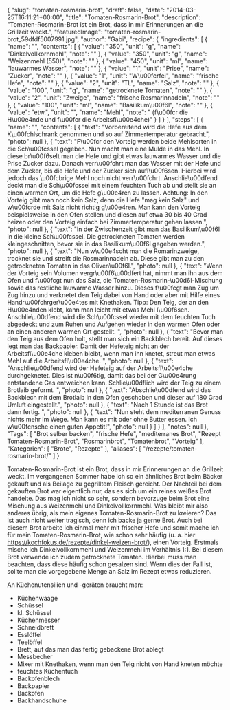 {
    "slug": "tomaten-rosmarin-brot",
    "draft": false,
    "date": "2014-03-25T16:11:21+00:00",
    "title": "Tomaten-Rosmarin-Brot",
    "description": "Tomaten-Rosmarin-Brot ist ein Brot, dass in mir Erinnerungen an die Grillzeit weckt.",
    "featuredImage": "tomaten-rosmarin-brot_59dfdf5007991.jpg",
    "author": "Gabi",
    "recipe": {
        "ingredients": [
            {
                "name": "",
                "contents": [
                    {
                        "value": "350",
                        "unit": "g",
                        "name": "Dinkelvollkornmehl",
                        "note": ""
                    },
                    {
                        "value": "350",
                        "unit": "g",
                        "name": "Weizenmehl (550)",
                        "note": ""
                    },
                    {
                        "value": "450",
                        "unit": "ml",
                        "name": "lauwarmes Wasser",
                        "note": ""
                    },
                    {
                        "value": "1",
                        "unit": "Prise",
                        "name": "Zucker",
                        "note": ""
                    },
                    {
                        "value": "1",
                        "unit": "W\u00fcrfel",
                        "name": "frische Hefe",
                        "note": ""
                    },
                    {
                        "value": "2",
                        "unit": "TL",
                        "name": "Salz",
                        "note": ""
                    },
                    {
                        "value": "100",
                        "unit": "g",
                        "name": "getrocknete Tomaten",
                        "note": ""
                    },
                    {
                        "value": "2",
                        "unit": "Zweige",
                        "name": "frische Rosmarinnadeln",
                        "note": ""
                    },
                    {
                        "value": "100",
                        "unit": "ml",
                        "name": "Basilikum\u00f6l",
                        "note": ""
                    },
                    {
                        "value": "etw.",
                        "unit": "",
                        "name": "Mehl",
                        "note": " (f\u00fcr die H\u00e4nde und f\u00fcr die Arbeitsfl\u00e4che)"
                    }
                ]
            }
        ],
        "steps": [
            {
                "name": "",
                "contents": [
                    {
                        "text": "Vorbereitend wird die Hefe aus dem K\u00fchlschrank genommen und so auf Zimmertemperatur gebracht.",
                        "photo": null
                    },
                    {
                        "text": "F\u00fcr den Vorteig werden beide Mehlsorten in die Sch\u00fcssel gegeben. Nun macht man eine Mulde in das Mehl. In diese br\u00f6selt man die Hefe und gibt etwas lauwarmes Wasser und die Prise Zucker dazu. Danach verr\u00fchrt man das Wasser mit der Hefe und dem Zucker, bis die Hefe und der Zucker sich aufl\u00f6sen. Hierbei wird jedoch das \u00fcbrige Mehl noch nicht verr\u00fchrt. Anschlie\u00dfend deckt man die Sch\u00fcssel mit einem feuchten Tuch ab und stellt sie an einen warmen Ort, um die Hefe g\u00e4ren zu lassen. Achtung: In den Vorteig gibt man noch kein Salz, denn die Hefe \"mag kein Salz\" und w\u00fcrde mit Salz nicht richtig g\u00e4ren. Man kann den Vorteig beispielsweise in den Ofen stellen und diesen auf etwa 30 bis 40 Grad heizen oder den Vorteig einfach bei Zimmertemperatur gehen lassen.",
                        "photo": null
                    },
                    {
                        "text": "In der Zwischenzeit gibt man das Basilikum\u00f6l in die kleine Sch\u00fcssel. Die getrockneten Tomaten werden kleingeschnitten, bevor sie in das Basilikum\u00f6l gegeben werden.",
                        "photo": null
                    },
                    {
                        "text": "Nun w\u00e4scht man die Romarinzweige, trocknet sie und streift die Rosmarinnadeln ab. Diese gibt man zu den getrockneten Tomaten in das Oliven\u00f6l.",
                        "photo": null
                    },
                    {
                        "text": "Wenn der Vorteig sein Volumen vergr\u00f6\u00dfert hat, nimmt man ihn aus dem Ofen und f\u00fcgt nun das Salz, die Tomaten-Rosmarin-\u00d6l-Mischung sowie das restliche lauwarme Wasser hinzu. Dieses f\u00fcgt man Zug um Zug hinzu und verknetet den Teig dabei von Hand oder aber mit Hilfe eines Handr\u00fchrger\u00e4tes mit Knethaken. Tipp: Den Teig, der an den H\u00e4nden klebt, kann man leicht mit etwas Mehl l\u00f6sen. Anschlie\u00dfend wird die Sch\u00fcssel wieder mit dem feuchten Tuch abgedeckt und zum Ruhen und Aufgehen wieder in den warmen Ofen oder an einen anderen warmen Ort gestellt. ",
                        "photo": null
                    },
                    {
                        "text": "Bevor man den Teig aus dem Ofen holt, stellt man sich ein Backblech bereit. Auf dieses legt man das Backpapier. Damit der Hefeteig nicht an der Arbeitsfl\u00e4che kleben bleibt, wenn man ihn knetet, streut man etwas Mehl auf die Arbeitsfl\u00e4che. ",
                        "photo": null
                    },
                    {
                        "text": "Anschlie\u00dfend wird der Hefeteig auf der Arbeitsfl\u00e4che durchgeknetet. Dies ist n\u00f6tig, damit das bei der G\u00e4rung entstandene Gas entweichen kann. Schlie\u00dflich wird der Teig zu einem Brotlaib geformt. ",
                        "photo": null
                    },
                    {
                        "text": "Abschlie\u00dfend wird das Backblech mit dem Brotlaib in den Ofen geschoben und dieser auf 180 Grad Umluft eingestellt.",
                        "photo": null
                    },
                    {
                        "text": "Nach 1 Stunde ist das Brot dann fertig. ",
                        "photo": null
                    },
                    {
                        "text": "Nun steht dem mediterranen Genuss nichts mehr im Wege. Man kann es mit oder ohne Butter essen. Ich w\u00fcnsche einen guten Appetit!",
                        "photo": null
                    }
                ]
            }
        ],
        "notes": null
    },
    "Tags": [
        "Brot selber backen",
        "frische Hefe",
        "mediterranes Brot",
        "Rezept Tomaten-Rosmarin-Brot",
        "Rosmarinbrot",
        "Tomatenbrot",
        "Vorteig"
    ],
    "Kategorien": [
        "Brote",
        "Rezepte"
    ],
    "aliases": [
        "\/rezepte\/tomaten-rosmarin-brot\/"
    ]
}

Tomaten-Rosmarin-Brot ist ein Brot, dass in mir Erinnerungen an die Grillzeit weckt. Im vergangenen Sommer habe ich so ein ähnliches Brot beim Bäcker gekauft und als Beilage zu gegrilltem Fleisch gereicht. Der Nachteil bei dem gekauften Brot war eigentlich nur, das es sich um ein reines weißes Brot handelte. Das mag ich nicht so sehr, sondern bevorzuge beim Brot eine Mischung aus Weizenmehl und Dinkelvollkornmehl. Was bleibt mir also anderes übrig, als mein eigenes Tomaten-Rosmarin-Brot zu kreieren? Das ist auch nicht weiter tragisch, denn ich backe ja gerne Brot. Auch bei diesem Brot arbeite ich einmal mehr mit frischer Hefe und somit mache ich für mein Tomaten-Rosmarin-Brot, wie schon sehr häufig (u. a. hier https://kochfokus.de/rezepte/dinkel-weizen-brot/), einen Vorteig. Erstmals mische ich Dinkelvollkornmehl und Weizenmehl im Verhältnis 1:1. Bei diesem Brot verwende ich zudem getrocknete Tomaten. Hierbei muss man beachten, dass diese häufig schon gesalzen sind. Wenn dies der Fall ist, sollte man die vorgegebene Menge an Salz im Rezept etwas reduzieren.

An Küchenutensilien und -geräten braucht man:

 * Küchenwaage
 * Schüssel
 * kl. Schüssel
 * Küchenmesser
 * Schneidbrett
 * Esslöffel
 * Teelöffel
 * Brett, auf das man das fertig gebackene Brot ablegt
 * Messbecher
 * Mixer mit Knethaken, wenn man den Teig nicht von Hand kneten möchte
 * feuchtes Küchentuch
 * Backofenblech
 * Backpapier
 * Backofen
 * Backhandschuhe